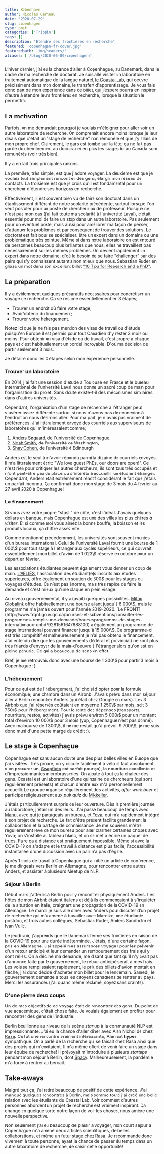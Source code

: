 ```yaml
---
title: København
author: Nicolas Garneau
date: '2020-07-29'
slug: copenhagen
type: post
categories: ['Trippin']
tags: []
description: 'Étendre ses frontières en recherche'
featured: 'copenhagen-fr-cover.jpg'
featuredpath: 'img/headers/'
aliases: ['/blog/2020-06-09/copenhagen/']
---
```


L’hiver dernier, j’ai eu la chance d’aller à Copenhague, au Danemark, dans le cadre de ma recherche de doctorat.
Je suis allé visiter un laboratoire en traitement automatique de la langue naturel, [le Coastal Lab](https://coastalcph.github.io/), qui oeuvre précisément dans mon domaine, le transfert d'apprentissage.
Je vous fais donc part de mon expérience dans ce billet, qui j’espère pourra en inspirer d’autre à étendre leurs frontières en recherche, lorsque la situation le permettra.

## La motivation

Parfois, on me demandait pourquoi je voulais m'éloigner pour aller voir un autre laboratoire de recherche.
On comprenait encore moins lorsque je leur disais que c'était un "stage de recherche" non rémunéré et que j'y allais de mon propre chef.
Clairement, le gars est tombé sur la tête; ça ne fait pas partie du cheminement au doctorat et en plus les stages ici au Canada sont rémunérés (voir très bien).

Il y a en fait trois principales raisons.

La première, très simple, est que j'adore voyager.
La deuxième est que je voulais tout simplement rencontrer des gens, élargir mon réseau de contacts.
La troisième est que je crois qu'il est fondamental pour un chercheur d'étendre ses horizons en recherche.

Effectivement, il est souvent bien vu de faire son doctorat dans un établissement différent de notre scolarité précédente, surtout lorsque l'on veut postuler pour un poste de chercheur ou de professeur.
Puisque ce n'est pas mon cas (j'ai fait toute ma scolarité à l'université Laval), c'était essentiel pour moi de faire un stop dans un autre laboratoire.
Pas seulement pour un éventuel poste, mais aussi pour améliorer ma façon de penser, d'attaquer les problèmes et par conséquent de trouver des solutions.
Le doctorat est fait pour se spécialiser, être un expert dans un domaine ou une problématique très pointue.
Même si dans notre laboratoire on est entouré de personnes beaucoup plus brillantes que nous, elles ne travaillent pas nécessairement sur les mêmes problèmes.
On devient rapidement un expert dans notre domaine, d'où le besoin de se faire "challenger" par des pairs qui s'y connaissent autant sinon mieux que nous.
Sebastian Ruder en glisse un mot dans son excellent billet ["10 Tips for Research and a PhD"](https://ruder.io/10-tips-for-research-and-a-phd/).

## La préparation

Il y a évidemment quelques préparatifs nécessaires pour concrétiser un voyage de recherche.
Ça se résume essentiellement en 3 étapes;

- Trouver un endroit où faire votre stage;
- Avoir/obtenir du financement;
- Trouver votre hébergement.

Notez ici que je ne fais pas mention des visas de travail ou d'étude puisqu'en Europe il est permis pour tout Canadien d'y rester 3 mois ou moins.
Pour obtenir un visa d'étude ou de travail, c'est propre à chaque pays et c'est habituellement un bordel incroyable.
D'où ma décision de partir seulement 3 mois.

Je détaille donc les 3 étapes selon mon expérience personnelle.

### Trouver un laboratoire

En 2014, j'ai fait une session d'étude à Toulouse en France et le bureau international de l'université Laval nous donne un sacré coup de main pour l'organisation du projet.
Sans doute existe-t-il des mécanismes similaires dans d'autres universités.

Cependant, l'organisation d'un stage de recherche à l'étranger peut s'avérer assez différente surtout si nous n'avons pas de connexion à l'endroit où nous désirons aller.
Pour ma part, je n'avais pas vraiment de préférences.
J'ai littéralement envoyé des courriels aux superviseurs de laboratoires qui m'intéressaient comme;

1. [Anders Søgaard](https://anderssoegaard.github.io/), de l'université de Copenhague.
2. [Noah Smith](https://homes.cs.washington.edu/~nasmith/), de l'université de Washington,
3. [Shay Cohen](http://homepages.inf.ed.ac.uk/scohen/), de l'université d'Edinburgh,

Anders est le seul à m'avoir répondu parmi la dizaine de courriels envoyés.
Il m’a littéralement écrit: "We love guest PhDs, our doors are open!".
Ce n'est rien pour critiquer les autres chercheurs, ils sont tous très occupés et n'ont peut-être pas de place ou d'intérêts à accueillir un étudiant étranger.
Cependant, Anders était extrêmement réactif considérant le fait que j'étais un parfait inconnu.
Ça confirmait donc mon stage de 3 mois du 4 février au 27 avril 2020 à Copenhague!

### Le financement

Si vous avez votre propre "stash" de côté, c'est l'idéal.
J'avais quelques dollars en banque, mais Copenhague est une des villes les plus chères _à visiter_.
Et si comme moi vous aimez la bonne bouffe, la boisson et les produits locaux, ça chiffre assez vite.

Comme mentionné précédemment, les universités sont souvent munies d'un bureau international.
Celui de l'université Laval fournit une bourse de 1 000\\$ pour tout stage à l'étranger aux cycles supérieurs, ce qui couvrait essentiellement mon billet d'avion de 1 023\\$ réservé en octobre pour un départ en février.

Les associations étudiantes peuvent également vous donner un coup de main.
[L'AELIÉS](https://www.aelies.ulaval.ca/services/soutien-financier/), l'association des étudiant(e)s inscrits aux études supérieures, offre également un soutien de 300$ pour les stages ou voyages d'études.
Ce n’est pas énorme, mais très rapide de faire la demande et c'est mieux qu'une claque en plein visage.

Au niveau gouvernemental, il y a (avait) quelques possibilités.
[Mitac Globalink](https://www.mitacs.ca/fr/programmes/globalink/bourses-de-recherche-mitacs-globalink) offre habituellement une bourse allant jusqu'à 6 000\\$, mais le programme n'a jamais ouvert pour l'année 2019-2020.
[Le FRQNT](http://www.frqnt.gouv.qc.ca/bourses-et-subventions/consulter-les-programmes-remplir-une-demande/bourse/programme-de-stages-internationaux-unhd79281561647688100) a également un programme de stage international pouvant financer jusqu'à 15 000\\$.
Ce programme-ci est très compétitif et malheureusement je n'ai pas obtenu le financement.
J'ai entendu dire que les gouvernements (fédéral et provincial) ne sont plus très friands d'envoyer de la main-d'oeuvre à l'étranger alors qu'on est en pleine pénurie.
Ce qui a beaucoup de sens en effet.

Bref, je me retrouvais donc avec une bourse de 1 300\\$ pour partir 3 mois à Copenhague :(

### L'hébergement

Pour ce qui est de l'hébergement, j'ai choisi d'opter pour la formule économique; une chambre dans un Airbnb.
J'avais prévu dans mon séjour aller à Berlin rencontrer Anders (qui était chez Google en mars).
Les 3 Airbnb que j'ai réservés coûtaient en moyenne 1 250\\$ par mois, soit 3 750\\$ pour l'hébergement.
Pour le reste des dépenses (transports, nourriture, restos, activités) j'avais prévu environ 5 000\\$ pour un montant total d'environ 10 000\\$ pour 3 mois (yup, Copenhague n’est pas donné).
Avec ma bourse de 1 300\\$, il ne me restait qu'à prévoir 9 700\\$, je me suis donc muni d'une petite marge de crédit :).

## Le stage à Copenhague

Copenhague est sans aucun doute une des plus belles villes en Europe que j'ai visitées.
Très propre, on y circule facilement à vélo (il faut absolument s'en procurer un, [Swapfiets](https://swapfiets.dk/en/) est parfait pour ça), la nourriture excellente et d'impressionnantes microbrasseries.
On ajoute à tout ça la chaleur des gens.
Coastal est un laboratoire d'une quinzaine de chercheurs (qui sont régulièrement présents) et chacun d'entre eux m'a personnellement accueilli.
Le groupe organise régulièrement des activités, _after work beer_ et participe religieusement aux _pub quiz_ du [Mikkeller](https://mikkeller.com/).

J'étais particulièrement surpris de leur ouverture.
Dès la première journée au laboratoire, j'étais un des leurs.
J'ai passé beaucoup de temps avec [Manu](https://e-bug.github.io/), avec qui je partageais un bureau, et [Yova](https://yovakem.github.io/), qui m'a rapidement intégré à son projet de recherche.
Le fait d'être présent facilite grandement la collaboration et la partage de connaissance.
Je me souviens m'être régulièrement levé de mon bureau pour aller clarifier certaines choses avec Yova; on s'installe au tableau blanc, et on se met à écrire un paquet de trucs.
Faire ça à distance est pratiquement impossible.
Même si avec la COVID-19 on s'adapte et le travail à distance est plus facile, l'accessibilité instantanée d'une discussion avec un pair n'a pas d'égale.

Après 1 mois de travail à Copenhague qui a initié un article de conférence, je me dirigeais vers Berlin en Allemagne, pour rencontrer entre autres Anders, et assister à plusieurs Meetup de NLP.

### Séjour à Berlin

Début mars j'atterris à Berlin pour y rencontrer physiquement Anders.
Les hôtes de mon Airbnb étaient italiens et déjà ils commençaient à s'inquiéter de la situation en Italie, craignant une propagation de la COVID-19 en Allemagne.
Le mardi, je suis allé dîner avec Anders pour discuter d'un projet de recherche qui m'a amené à travailler avec Mareike, une étudiante postdoc, et trois autres collègues, Sebastian Ruder, Anders Sandholm et Ivan Vulic.

Le jeudi soir, j'apprends que le Danemark ferme ses frontières en raison de la COVID-19 pour une durée indéterminée.
J'étais, d'une certaine façon, pris en Allemagne.
J'ai appelé mes assurances voyages pour les prévenir d'un retour anticipé et leur demander un remboursement des frais qui y sont reliés.
On a décliné ma demande, me disant que tant qu'il n'y avait pas d'annonce faite par le gouvernement, le retour anticipé serait à mes frais.
Les vols se remplissaient rapidement, le prix des billets d'avion montait en flèche, j'ai donc décidé d'acheter mon billet pour le lendemain.
Samedi, le gouvernement demande à tous les citoyens canadiens de rentrer au pays.
Merci les assurances (j'ai quand même réclamé, soyez sans crainte).

### D'une pierre deux coups

Un de mes objectifs de ce voyage était de rencontrer des gens.
Du point de vue académique, c'était chose faite.
Je voulais également en profiter pour rencontrer des gens de l'industrie.

Berlin bouillonne au niveau de la scène _startup_ à la communauté NLP est impressionnante.
J'ai eu la chance d'aller dîner avec Alan Nichol de chez [Rasa](https://rasa.com/).
Ce fut une rencontre vraiment intéressante, Alan est **hyper** sympathique.
On a parlé de la recherche qui se faisait chez Rasa ainsi que des projets qui m'excitaient.
Il m'a même offert de venir faire un stage dans leur équipe de recherche!
Il prévoyait m'introduire à plusieurs _startups_ pendant mon séjour à Berlin, dont [Spacy](https://spacy.io/).
Malheureusement, la pandémie m'a forcé à rentrer au bercail.

## Take-aways

Malgré tout ça, j'ai retiré beaucoup de positif de cette expérience.
J'ai manqué quelques rencontres à Berlin, mais somme toute j'ai créé une belle relation avec les étudiants du Coastal Lab.
Voir comment d'autres personnes abordent un projet de recherche est vraiment inspirant.
Ça change en quelque sorte notre façon de voir les choses, nous amène une nouvelle perspective.

Non seulement j'ai eu beaucoup de plaisir à voyager, mon court séjour à Copenhague m'a amené deux articles scientifiques, de belles collaborations, et même un futur stage chez Rasa.
Je recommande donc vivement à toute personne, ayant la chance de passer du temps dans un autre laboratoire de recherche, de saisir cette opportunité!
